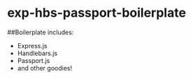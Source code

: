 # exp-hbs-passport-boilerplate

##Boilerplate includes:
* Express.js
* Handlebars.js
* Passport.js
* and other goodies!